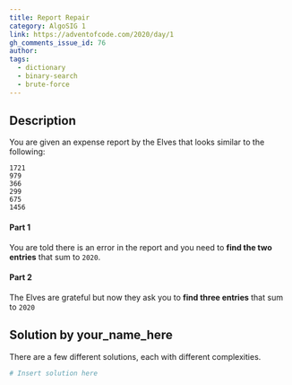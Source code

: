 ```yaml
---
title: Report Repair
category: AlgoSIG 1
link: https://adventofcode.com/2020/day/1
gh_comments_issue_id: 76
author:
tags:
  - dictionary
  - binary-search
  - brute-force
---
```


## Description

You are given an expense report by the Elves that looks similar to the following:

```
1721
979
366
299
675
1456
```


#### Part 1
You are told there is an error in the report and you need to **find the two entries** that sum to `2020`.

#### Part 2
The Elves are grateful but now they ask you to **find three entries** that sum to `2020`

## Solution by your_name_here

There are a few different solutions, each with different complexities.

```python
# Insert solution here
```

